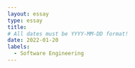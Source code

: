 ```yaml
---
layout: essay
type: essay
title: 
# All dates must be YYYY-MM-DD format!
date: 2022-01-20
labels:
  - Software Engineering
---
```


